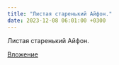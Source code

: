 ```yaml
---
title: "Листая старенький Айфон."
date: 2023-12-08 06:01:00 +0300
---
```


Листая старенький Айфон.

[Вложение](/assets/vk_photos/2/PS2_dcs5TfU.jpg)
